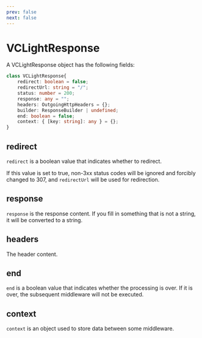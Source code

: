 ```yaml
---
prev: false
next: false
---
```


# VCLightResponse

A VCLightResponse object has the following fields:

```typescript
class VCLightResponse{
    redirect: boolean = false;
    redirectUrl: string = "/";
    status: number = 200;
    response: any = "";
    headers: OutgoingHttpHeaders = {};
    builder: ResponseBuilder | undefined;
    end: boolean = false;
    context: { [key: string]: any } = {};
}
```

## redirect

`redirect` is a boolean value that indicates whether to redirect.

If this value is set to true, non-3xx status codes will be ignored and forcibly changed to 307, and `redirectUrl` will be used for redirection.

## response

`response` is the response content. If you fill in something that is not a string, it will be converted to a string.

## headers

The header content.

## end

`end` is a boolean value that indicates whether the processing is over. If it is over, the subsequent middleware will not be executed.

## context

`context` is an object used to store data between some middleware.
